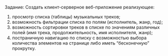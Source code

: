 Задание:
Cоздать клиент-серверное веб-приложение реализующее:

1.	просмотр списка (таблицы) музыкальных треков;
2.	возможность фильтрации списка по полям (исполнитель, жанр, год);
3.	возможность сортировки треков в списке по значениям различных полей (имя трека, продолжительность, имя исполнителя, жанр);
4.	постраничную навигацию по списку с возможностью выбора количества элементов на странице либо иметь “бесконечную” прокрутку.
